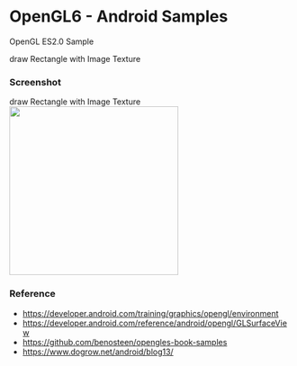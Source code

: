 OpenGL6 - Android Samples
===============

OpenGL ES2.0 Sample <br/>

draw Rectangle with Image Texture <br/>

### Screenshot <br/>
draw Rectangle with Image Texture  <br/>
<image src="https://raw.githubusercontent.com/ohwada/Android_Samples/master/OpenGL6/screenshot/opengl6_main.png" width="300" /><br/>

### Reference <br/>
- https://developer.android.com/training/graphics/opengl/environment
- https://developer.android.com/reference/android/opengl/GLSurfaceView
- https://github.com/benosteen/opengles-book-samples
- https://www.dogrow.net/android/blog13/

